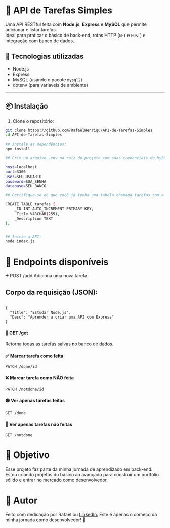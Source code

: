 # 📝 API de Tarefas Simples

Uma API RESTful feita com **Node.js**, **Express** e **MySQL** que permite adicionar e listar tarefas.  
Ideal para praticar o básico de back-end, rotas HTTP (`GET` e `POST`) e integração com banco de dados.

## 🚀 Tecnologias utilizadas

- Node.js
- Express
- MySQL (usando o pacote `mysql2`)
- dotenv (para variáveis de ambiente)

---

## 📦 Instalação

1. Clone o repositório:

```bash
git clone https://github.com/RafaelHenriqu/API-de-Tarefas-Simples
cd API-de-Tarefas-Simples

## Instale as dependências:
npm install

## Crie um arquivo .env na raiz do projeto com suas credenciais do MySQL:

host=localhost
port=3306
user=SEU_USUARIO
password=SUA_SENHA
database=SEU_BANCO

## Certifique-se de que você já tenha uma tabela chamada tarefas com a seguinte estrutura:

CREATE TABLE tarefas (
    _ID INT AUTO_INCREMENT PRIMARY KEY,
    _Title VARCHAR(255),
    _Description TEXT
);


## Inicie a API:
node index.js

```
# 📌 Endpoints disponíveis
➕ POST /add 
Adiciona uma nova tarefa.

## Corpo da requisição (JSON):

````

{
  "Title": "Estudar Node.js",
  "Desc": "Aprender a criar uma API com Express"
}

````

#### 📄 GET /get
Retorna todas as tarefas salvas no banco de dados.

#### ✅ Marcar tarefa como feita
`PATCH /done/id`

#### ❌ Marcar tarefa como NÃO feita
`PATCH /notdone/id`

#### 🟢 Ver apenas tarefas feitas
`GET /done`

#### 🔴 Ver apenas tarefas não feitas
`GET /notdone`


# 🧠 Objetivo
Esse projeto faz parte da minha jornada de aprendizado em back-end.
Estou criando projetos do básico ao avançado para construir um portfólio sólido e entrar no mercado como desenvolvedor.


# 📌 Autor

Feito com dedicação por Rafael ou [LinkedIn.](https://www.linkedin.com/in/rafaelhenrique0/)
Este é apenas o começo da minha jornada como desenvolvedor! 🚀

